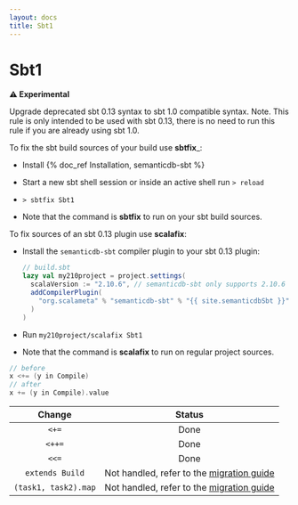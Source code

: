 ```yaml
---
layout: docs
title: Sbt1
---
```


# Sbt1

**⚠️ Experimental**

Upgrade deprecated sbt 0.13 syntax to sbt 1.0 compatible syntax.
Note. This rule is only intended to be used with sbt 0.13, there is no
need to run this rule if you are already using sbt 1.0.

To fix the sbt build sources of your build use __sbtfix___:

- Install {% doc_ref Installation, semanticdb-sbt %}

- Start a new sbt shell session or inside an active shell run `> reload`

- `> sbtfix Sbt1`

- Note that the command is __sbtfix__ to run on your sbt build sources.

To fix sources of an sbt 0.13 plugin use __scalafix__:

- Install the `semanticdb-sbt` compiler plugin to your sbt 0.13 plugin:

    ```scala
    // build.sbt
    lazy val my210project = project.settings(
      scalaVersion := "2.10.6", // semanticdb-sbt only supports 2.10.6
      addCompilerPlugin(
        "org.scalameta" % "semanticdb-sbt" % "{{ site.semanticdbSbt }}" cross CrossVersion.full
      )
    )
    ```

- Run `my210project/scalafix Sbt1`

- Note that the command is __scalafix__ to run on regular project sources.

```scala
// before
x <+= (y in Compile)
// after
x += (y in Compile).value
```

| Change          | Status |
|:---------------:|:------:|
| `<+=`           |  Done  |
| `<++=`          |  Done  |
| `<<=`           |  Done  |
| `extends Build` | Not handled, refer to the [migration guide](http://www.scala-sbt.org/1.x/docs/Migrating-from-sbt-013x.html#Migrating+from+the+Build+trait) |
| `(task1, task2).map` | Not handled, refer to the [migration guide](http://www.scala-sbt.org/1.x/docs/Migrating-from-sbt-013x.html#Migrating+from+the+tuple+enrichments) |
